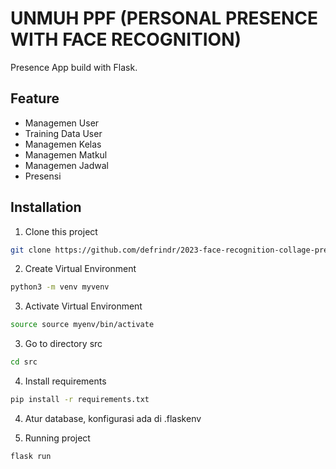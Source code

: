 # UNMUH PPF (PERSONAL PRESENCE WITH FACE RECOGNITION)

Presence App build with Flask.

## Feature

- Managemen User
- Training Data User
- Managemen Kelas
- Managemen Matkul
- Managemen Jadwal
- Presensi

## Installation

1. Clone this project

```sh
git clone https://github.com/defrindr/2023-face-recognition-collage-presence.git
```

2. Create Virtual Environment

```sh
python3 -m venv myvenv
```

3. Activate Virtual Environment

```sh
source source myenv/bin/activate
```

3. Go to directory src

```sh
cd src
```

4. Install requirements

```sh
pip install -r requirements.txt
```

4. Atur database, konfigurasi ada di .flaskenv


5. Running project

```sh
flask run
```
